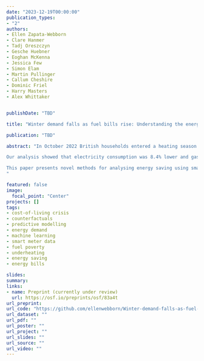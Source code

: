 ```yaml
---
date: "2023-12-19T00:00:00"
publication_types:
- "2"
authors:
- Ellen Zapata-Webborn
- Clare Hanmer
- Tadj Oreszczyn
- Gesche Huebner
- Eoghan McKenna
- Jessica Few
- Simon Elam
- Martin Pullinger
- Callum Cheshire
- Dominic Friel
- Harry Masters
- Alex Whittaker


publishDate: "TBD"

title: "Winter demand falls as fuel bills rise: Understanding the energy impacts of the cost-of-living crisis on British households"

publication: "TBD"

abstract: "In October 2022 British households entered a heating season amidst exceptionally high energy prices – squeezing household incomes and increasing fuel poverty. This study analyses electricity and gas consumption in 5594 households from October 2022 – March 2023 using XGBoost counterfactual models trained on historic data. With survey data collected in early 2023 we investigate how consumption reduction correlated with energy-saving actions, household and dwelling characteristics, and indicators of underheating and fuel poverty.

Our analysis showed that electricity consumption was 8.4% lower and gas consumption 10.8% lower than the previous winter (accounting for weather), saving consumers around £29/month. Despite this and a government subsidy, energy bills were still around £34/month higher than the previous winter (£158/month (median); £500/month (95th percentile)); price elasticity was -0.10 for electricity and -0.07 for gas consumption. Greatest consumption reduction correlated with largest reported changes to heating practices, in particular heating for fewer hours and turning thermostats down lower. We find evidence of greater fuel poverty and underheating among the greatest energy reducers. 

This paper presents novel methods for analysing energy saving using smart meter data for changes without a control group, plus novel findings related to short-term price elasticity and the energy-saving impacts of behaviour change.
"

featured: false
image: 
  focal_point: "Center"
projects: []
tags: 
- cost-of-living crisis
- counterfactuals
- predictive modelling
- energy demand
- machine learning
- smart meter data
- fuel poverty
- underheating
- energy saving
- energy bills

slides: 
summary: 
links:
- name: Preprint (currently under review)
  url: https://osf.io/preprints/osf/83a4t
url_preprint: 
url_code: "https://github.com/ellenwebborn/Winter-demand-falls-as-fuel-bills-rise"
url_dataset: ""
url_pdf: ""
url_poster: ""
url_project: ""
url_slides: ""
url_source: ""
url_video: ""
---
```


